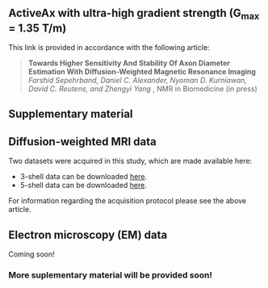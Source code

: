 ## ActiveAx with ultra-high gradient strength (G<sub>max</sub> = 1.35 T/m)
This link is provided in accordance with the following article:
>**Towards Higher Sensitivity And Stability Of Axon Diameter Estimation With Diffusion-Weighted Magnetic Resonance Imaging**
>*Farshid Sepehrband, Daniel C. Alexander, Nyoman D. Kurniawan, David C. Reutens, and Zhengyi Yang*
>, NMR in Biomedicine (in press)

## Supplementary material

## Diffusion-weighted MRI data
Two datasets were acquired in this study, which are made available here:
- 3-shell data can be downloaded [here](https://dl.dropboxusercontent.com/u/17531966/3-shell.zip).
- 5-shell data can be downloaded [here](https://dl.dropboxusercontent.com/u/17531966/5-shell.zip).

For information regarding the acquisition protocol please see the above article. 

## Electron microscopy (EM) data
Coming soon!

### More suplementary material will be provided soon!

